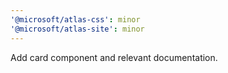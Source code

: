```yaml
---
'@microsoft/atlas-css': minor
'@microsoft/atlas-site': minor
---
```


Add card component and relevant documentation.
